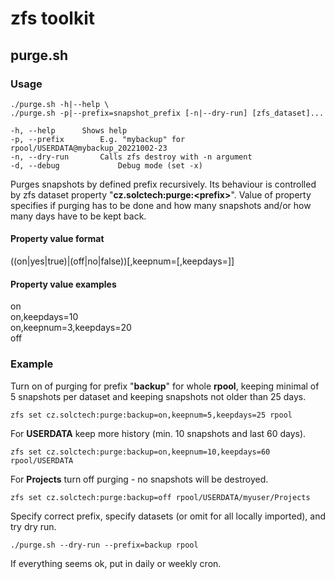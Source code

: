 # zfs toolkit

## purge.sh

### Usage
```
./purge.sh -h|--help \
./purge.sh -p|--prefix=snapshot_prefix [-n|--dry-run] [zfs_dataset]...

-h, --help		Shows help
-p, --prefix		E.g. "mybackup" for rpool/USERDATA@mybackup_20221002-23
-n, --dry-run		Calls zfs destroy with -n argument
-d, --debug             Debug mode (set -x)
```

Purges snapshots by defined prefix recursively.
Its behaviour is controlled by zfs dataset property "**cz.solctech:purge:\<prefix\>**". Value of property specifies if purging has to be done and how many snapshots and/or how many days have to be kept back.

#### Property value format
((on|yes|true)|(off|no|false))[,keepnum=<num>[,keepdays=<num>]]

#### Property value examples
on \
on,keepdays=10 \
on,keepnum=3,keepdays=20 \
off

### Example
Turn on of purging for prefix "**backup**" for whole **rpool**, keeping minimal of 5 snapshots per dataset and keeping snapshots not older than 25 days.
```shell
zfs set cz.solctech:purge:backup=on,keepnum=5,keepdays=25 rpool
```

For **USERDATA** keep more history (min. 10 snapshots and last 60 days).
```shell
zfs set cz.solctech:purge:backup=on,keepnum=10,keepdays=60 rpool/USERDATA
```

For **Projects** turn off purging - no snapshots will be destroyed.
```shell
zfs set cz.solctech:purge:backup=off rpool/USERDATA/myuser/Projects
```

Specify correct prefix, specify datasets (or omit for all locally imported), and try dry run.
```shell
./purge.sh --dry-run --prefix=backup rpool
```

If everything seems ok, put in daily or weekly cron.
